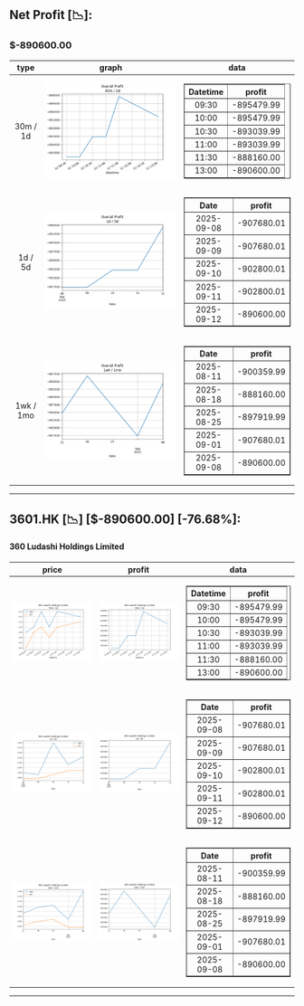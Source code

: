 ## Net Profit [📉]:
### $-890600.00
|type|graph|data|
|:---:|:---:|:---:|
|30m / 1d|![net_profit](image/overall_30m-1d.png)|<table border="1" class="dataframe"> <thead> <tr style="text-align: center;"> <th>Datetime</th> <th>profit</th> </tr> </thead> <tbody> <tr> <td>09:30</td> <td>-895479.99</td> </tr> <tr> <td>10:00</td> <td>-895479.99</td> </tr> <tr> <td>10:30</td> <td>-893039.99</td> </tr> <tr> <td>11:00</td> <td>-893039.99</td> </tr> <tr> <td>11:30</td> <td>-888160.00</td> </tr> <tr> <td>13:00</td> <td>-890600.00</td> </tr> </tbody></table>|
|1d / 5d|![net_profit](image/overall_1d-5d.png)|<table border="1" class="dataframe"> <thead> <tr style="text-align: center;"> <th>Date</th> <th>profit</th> </tr> </thead> <tbody> <tr> <td>2025-09-08</td> <td>-907680.01</td> </tr> <tr> <td>2025-09-09</td> <td>-907680.01</td> </tr> <tr> <td>2025-09-10</td> <td>-902800.01</td> </tr> <tr> <td>2025-09-11</td> <td>-902800.01</td> </tr> <tr> <td>2025-09-12</td> <td>-890600.00</td> </tr> </tbody></table>|
|1wk / 1mo|![net_profit](image/overall_1wk-1mo.png)|<table border="1" class="dataframe"> <thead> <tr style="text-align: center;"> <th>Date</th> <th>profit</th> </tr> </thead> <tbody> <tr> <td>2025-08-11</td> <td>-900359.99</td> </tr> <tr> <td>2025-08-18</td> <td>-888160.00</td> </tr> <tr> <td>2025-08-25</td> <td>-897919.99</td> </tr> <tr> <td>2025-09-01</td> <td>-907680.01</td> </tr> <tr> <td>2025-09-08</td> <td>-890600.00</td> </tr> </tbody></table>|
---
## 3601.HK [📉] [$-890600.00] [-76.68%]:
#### 360 Ludashi Holdings Limited
|price|profit|data|
|:---:|:---:|:---:|
|![price](image/3601.HK_30m-1d_price.png)|![profit](image/3601.HK_30m-1d_profit.png)|<table border="1" class="dataframe"> <thead> <tr style="text-align: center;"> <th>Datetime</th> <th>profit</th> </tr> </thead> <tbody> <tr> <td>09:30</td> <td>-895479.99</td> </tr> <tr> <td>10:00</td> <td>-895479.99</td> </tr> <tr> <td>10:30</td> <td>-893039.99</td> </tr> <tr> <td>11:00</td> <td>-893039.99</td> </tr> <tr> <td>11:30</td> <td>-888160.00</td> </tr> <tr> <td>13:00</td> <td>-890600.00</td> </tr> </tbody></table>|
|![price](image/3601.HK_1d-5d_price.png)|![profit](image/3601.HK_1d-5d_profit.png)|<table border="1" class="dataframe"> <thead> <tr style="text-align: center;"> <th>Date</th> <th>profit</th> </tr> </thead> <tbody> <tr> <td>2025-09-08</td> <td>-907680.01</td> </tr> <tr> <td>2025-09-09</td> <td>-907680.01</td> </tr> <tr> <td>2025-09-10</td> <td>-902800.01</td> </tr> <tr> <td>2025-09-11</td> <td>-902800.01</td> </tr> <tr> <td>2025-09-12</td> <td>-890600.00</td> </tr> </tbody></table>|
|![price](image/3601.HK_1wk-1mo_price.png)|![profit](image/3601.HK_1wk-1mo_profit.png)|<table border="1" class="dataframe"> <thead> <tr style="text-align: center;"> <th>Date</th> <th>profit</th> </tr> </thead> <tbody> <tr> <td>2025-08-11</td> <td>-900359.99</td> </tr> <tr> <td>2025-08-18</td> <td>-888160.00</td> </tr> <tr> <td>2025-08-25</td> <td>-897919.99</td> </tr> <tr> <td>2025-09-01</td> <td>-907680.01</td> </tr> <tr> <td>2025-09-08</td> <td>-890600.00</td> </tr> </tbody></table>|
---
